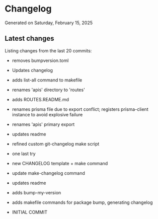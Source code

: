 # Changelog

Generated on Saturday, February 15, 2025

## Latest changes

Listing changes from the last 20 commits:

* removes bumpversion.toml

* Updates changelog

* adds list-all command to makefile

* renames 'apis' directory to 'routes'

* adds ROUTES.README.md

* renames prisma file due to export conflict; registers prisma-client instance to avoid explosive failure

* renames 'apis' primary export

* updates readme

* refined custom git-changelog make script

* one last try

* new CHANGELOG template + make command

* update make-changelog command

* updates readme

* adds bump-my-version

* adds makefile commands for package bump, generating changelog

* INITIAL COMMIT

